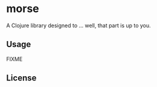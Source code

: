 # morse

A Clojure library designed to ... well, that part is up to you.

## Usage

FIXME

## License
